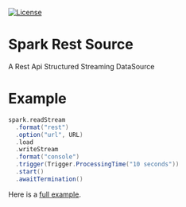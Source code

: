 [![License](http://img.shields.io/:license-Apache_v2-blue.svg)](https://github.com/cfmcgrady/spark-rest-source/blob/master/LICENSE)

# Spark Rest Source

A Rest Api Structured Streaming DataSource 

# Example

```scala
spark.readStream
  .format("rest")
  .option("url", URL)
  .load
  .writeStream
  .format("console")
  .trigger(Trigger.ProcessingTime("10 seconds"))
  .start()
  .awaitTermination()
```
Here is a [full example](src/main/scala/org/apache/spark/sql/fontainebleau/RestApiSourceExample.scala).
